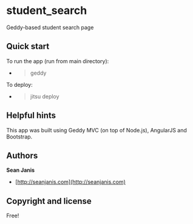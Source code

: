 student_search
==============

Geddy-based student search page

## Quick start

To run the app (run from main directory):

* > geddy

To deploy:

* > jitsu deploy

## Helpful hints

This app was built using Geddy MVC (on top of Node.js), AngularJS and Bootstrap.

## Authors

**Sean Janis**

+ [http://seanjanis.com](http://seanjanis.com)


## Copyright and license

Free!
